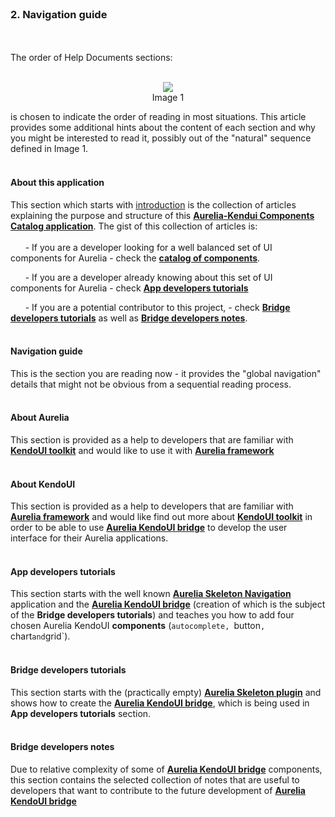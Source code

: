 <br>

### 2. Navigation guide
<br>
<br>
The order of Help Documents sections:
<br><br>

<p align=center>
  <img src="http://i.imgur.com/OFHR4Aw.png"></img>
<br>
  Image 1
</p>

is chosen to indicate the order of reading in most situations. This article provides some additional hints about the content of each section and why you might be interested to read it, possibly out of the "natural" sequence defined in Image 1.
<br><br>

#### About this application

This section which starts with [introduction](#/help/docs/about_this_application/1._introduction) is the collection of articles explaining the purpose and structure of this **[Aurelia-Kendui Components Catalog application](http://aurelia-ui-toolkits.github.io/demo-kendo/)**. The gist of this collection of articles is:
<br><br>
&nbsp; &nbsp; &nbsp; - If you are a developer looking for a well balanced set of UI components for Aurelia - check the **[catalog of components](http://aurelia-ui-toolkits.github.io/demo-kendo/#/samples)**.

&nbsp; &nbsp; &nbsp; - If you are a developer already knowing about this set of UI components for Aurelia - check **[App developers tutorials](#/help/docs/app_developers_tutorials/1._introduction)**

&nbsp; &nbsp; &nbsp; - If you are a potential contributor to this project, - check **[Bridge developers tutorials](#/help/docs/bridge_developers_tutorials/1._introduction)** as well as **[Bridge developers notes](#/help/docs/bridge_developers_notes/1._introduction)**.
<br><br>

#### Navigation guide

This is the section you are reading now - it provides the "global navigation" details that might not be obvious from a sequential reading process.
<br><br>

#### About Aurelia

This section is provided as a help to developers that are familiar with **[KendoUI toolkit](http://www.telerik.com/kendo-ui)** and would like to use it with **[Aurelia framework](http://aurelia.io/)**
<br><br>

#### About KendoUI

This section is provided as a help to developers that are familiar with **[Aurelia framework](http://aurelia.io/)** and would like find out more about **[KendoUI toolkit](http://www.telerik.com/kendo-ui)** in order to be able to use **[Aurelia KendoUI bridge](https://github.com/aurelia-ui-toolkits/aurelia-kendoui-plugin)** to develop the user interface for their Aurelia applications.
<br><br>

#### App developers tutorials

This section starts with the well known **[Aurelia Skeleton Navigation](https://github.com/aurelia/skeleton-navigation/tree/master/skeleton-es2016)** application and the **[Aurelia KendoUI bridge](https://github.com/aurelia-ui-toolkits/skeleton-navigation-kendo)** (creation of which is the subject of the **Bridge developers tutorials**) and teaches you how to add four chosen Aurelia KendoUI **components** (`autocomplete, `button`, `chart` and `grid`).
<br><br>

#### Bridge developers tutorials

This section starts with the (practically empty) **[Aurelia Skeleton plugin](https://github.com/aurelia/skeleton-plugin)** and shows how to create the **[Aurelia KendoUI bridge](https://github.com/aurelia-ui-toolkits/skeleton-navigation-kendo)**, which is being used in **App developers tutorials** section.
<br><br>

#### Bridge developers notes

Due to relative complexity of some of **[Aurelia KendoUI bridge](https://github.com/aurelia-ui-toolkits/aurelia-kendoui-plugin)** components, this section contains the selected collection of notes that are useful to developers that want to contribute to the future development of **[Aurelia KendoUI bridge](https://github.com/aurelia-ui-toolkits/aurelia-kendoui-plugin)**
<br><br>

